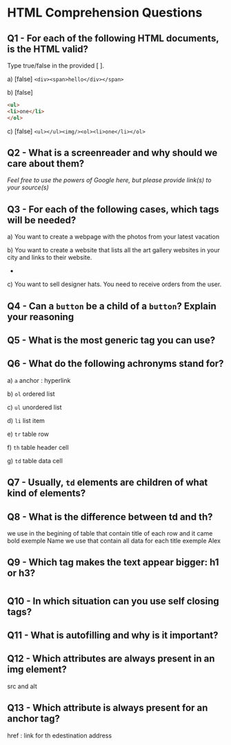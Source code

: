 # HTML Comprehension Questions

## Q1 - For each of the following HTML documents, is the HTML valid?

Type true/false in the provided [ ].

a) [false] `<div><span>hello</div></span>`

b) [false]

```html
<ul>
<li>one</li>
</ol>
```

c) [false] `<ul></ul><img/><ol><li>one</li></ol>`

## Q2 - What is a screenreader and why should we care about them?

_Feel free to use the powers of Google here, but please provide link(s) to your source(s)_

## Q3 - For each of the following cases, which tags will be needed?

a) You want to create a webpage with the photos from your latest vacation
<img />

b) You want to create a website that lists all the art gallery websites in your city and links to their website.
<ul> <li><a></li> </ul>

c) You want to sell designer hats. You need to receive orders from the user.

## Q4 - Can a `button` be a child of a `button`? Explain your reasoning

## Q5 - What is the most generic tag you can use?
<p>

## Q6 - What do the following achronyms stand for?

a) `a` anchor : hyperlink

b) `ol` ordered list

c) `ul` unordered list

d) `li` list item

e) `tr`  table row

f) `th` table header cell

g) `td` table data cell 

## Q7 - Usually, `td` elements are children of what kind of elements?
<tr>

## Q8 - What is the difference between td and th?
we use <th> in the begining of table that contain title of each row and it came bold exemple <th> Name </th>
we use  <td> that contain all data for each title  exemple <td> Alex</td>

## Q9 - Which tag makes the text appear bigger: h1 or h3?
<h1>

## Q10 - In which situation can you use self closing tags?

## Q11 - What is autofilling and why is it important?

## Q12 - Which attributes are always present in an img element? 
src and alt

## Q13 - Which attribute is always present for an anchor tag?
href : link for th edestination address 
